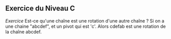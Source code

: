 ## Exercice du Niveau C

*Exercice*
Est-ce qu'une chaîne est une rotation d'une autre chaîne ?
Si on a une chaine "abcdef", et un pivot qui est 'c'.
Alors cdefab est une rotation de la chaîne abcdef.

